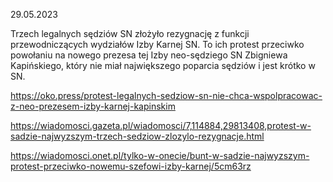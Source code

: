 29.05.2023

Trzech legalnych sędziów SN złożyło rezygnację z funkcji przewodniczących wydziałów Izby Karnej SN. To ich protest przeciwko powołaniu na nowego prezesa tej Izby neo-sędziego SN Zbigniewa Kapińskiego, który nie miał największego poparcia sędziów i jest krótko w SN.

https://oko.press/protest-legalnych-sedziow-sn-nie-chca-wspolpracowac-z-neo-prezesem-izby-karnej-kapinskim

https://wiadomosci.gazeta.pl/wiadomosci/7,114884,29813408,protest-w-sadzie-najwyzszym-trzech-sedziow-zlozylo-rezygnacje.html

https://wiadomosci.onet.pl/tylko-w-onecie/bunt-w-sadzie-najwyzszym-protest-przeciwko-nowemu-szefowi-izby-karnej/5cm63rz